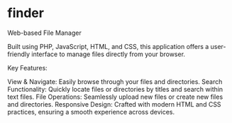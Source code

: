 # finder
Web-based File Manager

Built using PHP, JavaScript, HTML, and CSS, this application offers a user-friendly interface to manage files directly from your browser.

Key Features:

View & Navigate: Easily browse through your files and directories.
Search Functionality: Quickly locate files or directories by titles and search within text files.
File Operations: Seamlessly upload new files or create new files and directories.
Responsive Design: Crafted with modern HTML and CSS practices, ensuring a smooth experience across devices.

